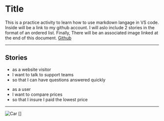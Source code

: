 # Title
This is a practice activity to learn how to use markdown langage in VS code. Inside will be a link to my github account. I will aslo include 2 stories in the format of an ordered list. Finally, There will be an associated image linked at the end of this document.
[Github](https://github.com/Javismit/Pract.git)
- - - 
## Stories 
- as a website visitor
- I want to talk to support teams
- so that I can have questions answered quickly
+ as a user
+ I want to compare prices 
+ so that I insure I paid the lowest price
- - - 
![Car](https://cdn.motor1.com/images/mgl/J76kQ/s1/chevrolet-corvette-zr1.jpg)
[]
